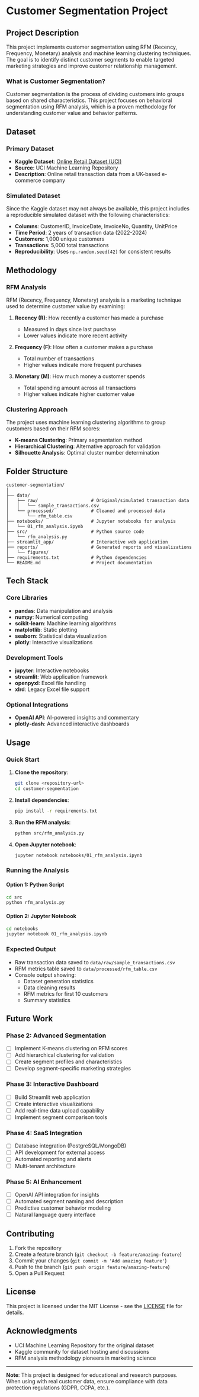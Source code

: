 # Customer Segmentation Project

## Project Description

This project implements customer segmentation using RFM (Recency, Frequency, Monetary) analysis and machine learning clustering techniques. The goal is to identify distinct customer segments to enable targeted marketing strategies and improve customer relationship management.

### What is Customer Segmentation?

Customer segmentation is the process of dividing customers into groups based on shared characteristics. This project focuses on behavioral segmentation using RFM analysis, which is a proven methodology for understanding customer value and behavior patterns.

## Dataset

### Primary Dataset
- **Kaggle Dataset**: [Online Retail Dataset (UCI)](https://www.kaggle.com/datasets/mathchi/online-retail-ii-data-set-from-real-ecommerce-company)
- **Source**: UCI Machine Learning Repository
- **Description**: Online retail transaction data from a UK-based e-commerce company

### Simulated Dataset
Since the Kaggle dataset may not always be available, this project includes a reproducible simulated dataset with the following characteristics:
- **Columns**: CustomerID, InvoiceDate, InvoiceNo, Quantity, UnitPrice
- **Time Period**: 2 years of transaction data (2022-2024)
- **Customers**: 1,000 unique customers
- **Transactions**: 5,000 total transactions
- **Reproducibility**: Uses `np.random.seed(42)` for consistent results

## Methodology

### RFM Analysis
RFM (Recency, Frequency, Monetary) analysis is a marketing technique used to determine customer value by examining:

1. **Recency (R)**: How recently a customer has made a purchase
   - Measured in days since last purchase
   - Lower values indicate more recent activity

2. **Frequency (F)**: How often a customer makes a purchase
   - Total number of transactions
   - Higher values indicate more frequent purchases

3. **Monetary (M)**: How much money a customer spends
   - Total spending amount across all transactions
   - Higher values indicate higher customer value

### Clustering Approach
The project uses machine learning clustering algorithms to group customers based on their RFM scores:
- **K-means Clustering**: Primary segmentation method
- **Hierarchical Clustering**: Alternative approach for validation
- **Silhouette Analysis**: Optimal cluster number determination

## Folder Structure

```
customer-segmentation/
│
├── data/
│   ├── raw/                    # Original/simulated transaction data
│   │   └── sample_transactions.csv
│   └── processed/              # Cleaned and processed data
│       └── rfm_table.csv
├── notebooks/                  # Jupyter notebooks for analysis
│   └── 01_rfm_analysis.ipynb
├── src/                        # Python source code
│   └── rfm_analysis.py
├── streamlit_app/              # Interactive web application
├── reports/                    # Generated reports and visualizations
│   └── figures/
├── requirements.txt            # Python dependencies
└── README.md                   # Project documentation
```

## Tech Stack

### Core Libraries
- **pandas**: Data manipulation and analysis
- **numpy**: Numerical computing
- **scikit-learn**: Machine learning algorithms
- **matplotlib**: Static plotting
- **seaborn**: Statistical data visualization
- **plotly**: Interactive visualizations

### Development Tools
- **jupyter**: Interactive notebooks
- **streamlit**: Web application framework
- **openpyxl**: Excel file handling
- **xlrd**: Legacy Excel file support

### Optional Integrations
- **OpenAI API**: AI-powered insights and commentary
- **plotly-dash**: Advanced interactive dashboards

## Usage

### Quick Start

1. **Clone the repository**:
   ```bash
   git clone <repository-url>
   cd customer-segmentation
   ```

2. **Install dependencies**:
   ```bash
   pip install -r requirements.txt
   ```

3. **Run the RFM analysis**:
   ```bash
   python src/rfm_analysis.py
   ```

4. **Open Jupyter notebook**:
   ```bash
   jupyter notebook notebooks/01_rfm_analysis.ipynb
   ```

### Running the Analysis

#### Option 1: Python Script
```bash
cd src
python rfm_analysis.py
```

#### Option 2: Jupyter Notebook
```bash
cd notebooks
jupyter notebook 01_rfm_analysis.ipynb
```

### Expected Output
- Raw transaction data saved to `data/raw/sample_transactions.csv`
- RFM metrics table saved to `data/processed/rfm_table.csv`
- Console output showing:
  - Dataset generation statistics
  - Data cleaning results
  - RFM metrics for first 10 customers
  - Summary statistics

## Future Work

### Phase 2: Advanced Segmentation
- [ ] Implement K-means clustering on RFM scores
- [ ] Add hierarchical clustering for validation
- [ ] Create segment profiles and characteristics
- [ ] Develop segment-specific marketing strategies

### Phase 3: Interactive Dashboard
- [ ] Build Streamlit web application
- [ ] Create interactive visualizations
- [ ] Add real-time data upload capability
- [ ] Implement segment comparison tools

### Phase 4: SaaS Integration
- [ ] Database integration (PostgreSQL/MongoDB)
- [ ] API development for external access
- [ ] Automated reporting and alerts
- [ ] Multi-tenant architecture

### Phase 5: AI Enhancement
- [ ] OpenAI API integration for insights
- [ ] Automated segment naming and description
- [ ] Predictive customer behavior modeling
- [ ] Natural language query interface

## Contributing

1. Fork the repository
2. Create a feature branch (`git checkout -b feature/amazing-feature`)
3. Commit your changes (`git commit -m 'Add amazing feature'`)
4. Push to the branch (`git push origin feature/amazing-feature`)
5. Open a Pull Request

## License

This project is licensed under the MIT License - see the [LICENSE](LICENSE) file for details.

## Acknowledgments

- UCI Machine Learning Repository for the original dataset
- Kaggle community for dataset hosting and discussions
- RFM analysis methodology pioneers in marketing science

---

**Note**: This project is designed for educational and research purposes. When using with real customer data, ensure compliance with data protection regulations (GDPR, CCPA, etc.).
